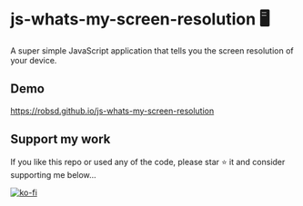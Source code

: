 # js-whats-my-screen-resolution 🖥

A super simple JavaScript application that tells you the screen resolution of your device.

## Demo

https://robsd.github.io/js-whats-my-screen-resolution

## Support my work

If you like this repo or used any of the code, please star ⭐ it and consider supporting me below...

[![ko-fi](https://ko-fi.com/img/githubbutton_sm.svg)](https://ko-fi.com/F1F34TIDQ)